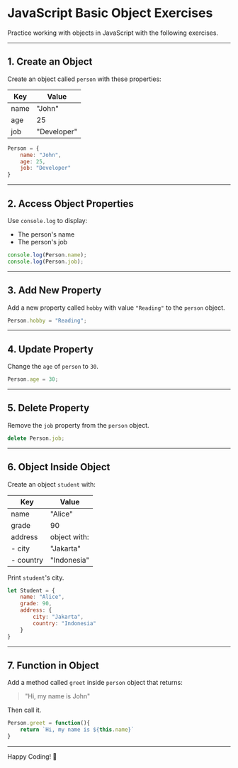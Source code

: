 
# JavaScript Basic Object Exercises

Practice working with objects in JavaScript with the following exercises.

---

## 1. Create an Object

Create an object called `person` with these properties:

| Key   | Value       |
|-------|-------------|
| name  | "John"      |
| age   | 25          |
| job   | "Developer" |

```javascript
Person = {
    name: "John",
    age: 25,
    job: "Developer"
}
```

---

## 2. Access Object Properties

Use `console.log` to display:
- The person's name
- The person's job

```javascript
console.log(Person.name); 
console.log(Person.job);
```

---

## 3. Add New Property

Add a new property called `hobby` with value `"Reading"` to the `person` object.

```javascript
Person.hobby = "Reading";
```

---

## 4. Update Property

Change the `age` of `person` to `30`.

```javascript
Person.age = 30;
```

---

## 5. Delete Property

Remove the `job` property from the `person` object.

```javascript
delete Person.job;
```

---

## 6. Object Inside Object

Create an object `student` with:

| Key     | Value              |
|---------|-------------------|
| name    | "Alice"           |
| grade   | 90                |
| address | object with:      |
| - city  | "Jakarta"         |
| - country | "Indonesia"     |

Print `student`'s city.

```javascript
let Student = {
    name: "Alice",
    grade: 90,
    address: {
        city: "Jakarta",
        country: "Indonesia"
    }
}
```

---

## 7. Function in Object

Add a method called `greet` inside `person` object that returns:

> "Hi, my name is John"

Then call it.

```javascript
Person.greet = function(){
    return `Hi, my name is ${this.name}`
}
```

---

Happy Coding! 🚀

